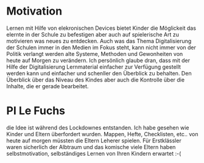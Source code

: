 # Motivation
Lernen mit Hilfe von elekronischen Devices bietet Kinder die Möglickeit das elernte in der Schule zu befestigen aber auch auf spielerische Art zu motivieren
was neues zu entdecken. 
Auch was das Thema Digitalisierung der Schulen immer in den Medien im Fokus steht, kann nicht immer von der Politik verlangt werden alte Systeme, Methoden und Gewonheiten
von heute auf Morgen zu verändern.
Ich persönlich glaube dran, dass mit der Hilfe der Digitalisierung Lernmaterial einfacher zur Verfügung gestellt werden kann und einfacher und schenller den 
Überblick zu behalten. Den Überblick über das Niveau des Kindes aber auch die Kontrolle über die Inhalte, die er gerade bearbeitet.

# PI Le Fuchs
die Idee ist während des Lockdownes entstanden. Ich habe gesehen wie Kinder und Eltern überfordert wurden. Mappen, Hefte, Checklisten, etc.. von heute auf morgen 
müssten die Eltern Leherer spielen. Für Erstklässler waren sicherlich der Albtraum und das komische viele Eltern haben selbstmotivation, selbständiges Lernen von 
Ihren Kindern erwartet :-( 

